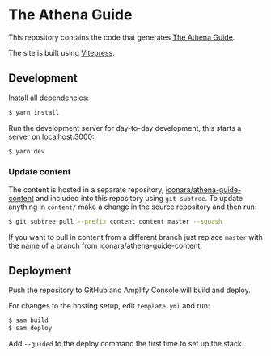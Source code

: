 # The Athena Guide

This repository contains the code that generates [The Athena Guide](https://the.athena.guide/).

The site is built using [Vitepress](https://vitepress.dev/).

## Development

Install all dependencies:

```bash
$ yarn install
```

Run the development server for day-to-day development, this starts a server on [localhost:3000](http://localhost:3000/):

```bash
$ yarn dev
```

### Update content

The content is hosted in a separate repository, [iconara/athena-guide-content](https://github.com/iconara/athena-guide-content) and included into this repository using `git subtree`. To update anything in `content/` make a change in the source repository and then run:

```bash
$ git subtree pull --prefix content content master --squash
```

If you want to pull in content from a different branch just replace `master` with the name of a branch from [iconara/athena-guide-content](https://github.com/iconara/athena-guide-content/branches).

## Deployment

Push the repository to GitHub and Amplify Console will build and deploy.

For changes to the hosting setup, edit `template.yml` and run:

```bash
$ sam build
$ sam deploy
```

Add `--guided` to the deploy command the first time to set up the stack.

